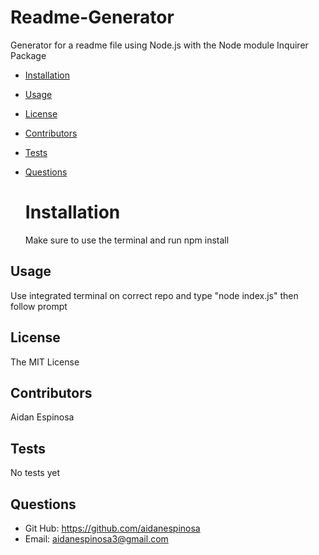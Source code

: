# Readme-Generator

Generator for a readme file using Node.js with the Node module Inquirer Package

- [Installation](#installation)
- [Usage](#usage)
- [License](#license)
- [Contributors](#contribute)
- [Tests](#tests)
- [Questions](#questions)

  # Installation

  Make sure to use the terminal and run npm install

## Usage

Use integrated terminal on correct repo and type "node index.js" then follow prompt

## License

The MIT License

## Contributors

Aidan Espinosa

## Tests

No tests yet

## Questions

- Git Hub: https://github.com/aidanespinosa
- Email: aidanespinosa3@gmail.com
